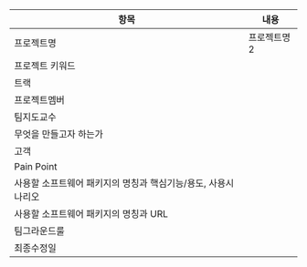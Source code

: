 |항목|내용|
|---|---|
|프로젝트명|프로젝트명2|
|프로젝트 키워드||
|트랙||
|프로젝트멤버||
|팀지도교수||
|무엇을 만들고자 하는가||
|고객||
|Pain Point||
|사용할 소프트웨어 패키지의 명칭과 핵심기능/용도, 사용시나리오||
|사용할 소프트웨어 패키지의 명칭과 URL||
|팀그라운드룰||
|최종수정일||
